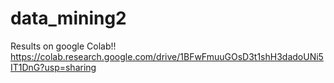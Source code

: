 # data_mining2

Results on google Colab!!
https://colab.research.google.com/drive/1BFwFmuuGOsD3t1shH3dadoUNi5IT1DnG?usp=sharing
